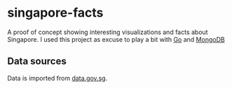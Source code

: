 singapore-facts
===============

A proof of concept showing interesting visualizations and facts about Singapore. I used this project as excuse to play a bit with [Go](https://golang.org) and [MongoDB](http://www.mongodb.org)


Data sources
------------

Data is imported from [data.gov.sg](http://www.data.gov.sg).

